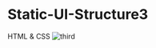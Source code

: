 # Static-UI-Structure3
HTML & CSS
![third](https://user-images.githubusercontent.com/66617748/160287820-cfc0f0f9-6526-40b1-856e-2a1e867d2873.png)

